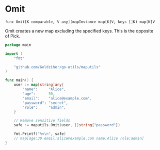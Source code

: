 # Omit

`func Omit[K comparable, V any](mapInstance map[K]V, keys []K) map[K]V`

Omit creates a new map excluding the specified keys. This is the opposite of Pick.

```go
package main

import (
	"fmt"

	"github.com/Goldziher/go-utils/maputils"
)

func main() {
	user := map[string]any{
		"name":     "Alice",
		"age":      30,
		"email":    "alice@example.com",
		"password": "secret",
		"role":     "admin",
	}

	// Remove sensitive fields
	safe := maputils.Omit(user, []string{"password"})

	fmt.Printf("%v\n", safe)
	// map[age:30 email:alice@example.com name:Alice role:admin]
}
```
